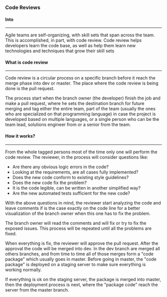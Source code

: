 ### Code Reviews
#### Into
***

Agile teams are self-organizing, with skill sets that span across the team.
This is accomplished, in part, with code review.
Code review helps developers learn the code base, as well as help them learn 
new technologies and techniques that grow their skill sets

#### What is code review
***
Code review is a circular process on a specific branch before it reach the merge phase into dev
or master.
The place where the code review is being done is the pull request.

The process start when the branch owner (the developer) finish the job and make a pull request, where
he sets the destination branch for future merging and tag either the entire team, part of the team 
(usually the ones who are specialized on that programming language) in case the project is developed
based on multiple languages, or a single person who can be the team lead, solutions engineer from or
a senior from the team.

#### How it works?
***
From the whole tagged persons most of the time only one will perform the code review. The reviewer,
in the process will consider questions like:
* Are there any obvious logic errors in the code?
* Looking at the requirements, are all cases fully implemented?
* Does the new code conform to existing style guidelines?
* Does the new code fix the problem?
* It is the code legible, can be written in another simplified way? 
* Are the new automated tests sufficient for the new code?

With the above questions in mind, the reviewer start analyzing the code and leave comments if is the case
exactly on the code line for a better visualization of the branch owner when this one has to fix the problem.

The branch owner will read the comments and will fix or try to fix the exposed issues. This process
will be repeated until all the problems are fixed.

When everything is fix, the reviewer will approve the pull request. After the approval the code will be
merged into dev. In the dev branch are merged all others branches, and from time to time all of those merges 
form a "code package" which usually goes in master. Before going in master, the "code package" is deployed on a 
staging server to make sure everything is working normally.

If everything is ok on the staging server, the package is merged into master, then the deployment process is next, where
the "package code" reach the server from the master branch.
